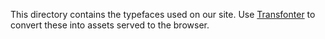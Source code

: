 This directory contains the typefaces used on our site. Use [Transfonter](https://transfonter.org/) to convert these into assets served to the browser.

